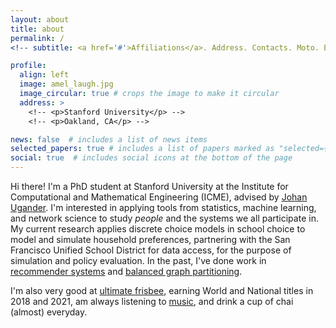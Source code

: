 ```yaml
---
layout: about
title: about
permalink: /
<!-- subtitle: <a href='#'>Affiliations</a>. Address. Contacts. Moto. Etc. -->

profile:
  align: left
  image: amel_laugh.jpg
  image_circular: true # crops the image to make it circular
  address: >
    <!-- <p>Stanford University</p> -->
    <!-- <p>Oakland, CA</p> -->

news: false  # includes a list of news items
selected_papers: true # includes a list of papers marked as "selected={true}"
social: true  # includes social icons at the bottom of the page
---
```


Hi there! I'm a PhD student at Stanford University at the Institute for
Computational and Mathematical Engineering (ICME), advised by [Johan
Ugander](https://stanford.edu/~jugander/). I'm interested in applying tools from
statistics, machine learning, and network science to study *people* and the
systems we all participate in. My current research applies discrete choice
models in school choice to model and simulate household preferences, partnering
with the San Francisco Unified School District for data access, for the purpose
of simulation and policy evaluation. In the past, I've done work in
[recommender systems](https://cs229.stanford.edu/proj2018/report/22.pdf) and
[balanced graph partitioning](https://dl.acm.org/doi/abs/10.1145/3394486.3403239).

<!-- I got my bachelors and masters from Penn State University in Engineering Science and Mechanics in 2016-17. I was advised by Francesco Costanzo and wrote my thesis on computational methods for bio-fluid mechanics. It received our departmental Dr. Fenlon Award for Outstanding Undergraduate thesis. -->

I'm also very good at [ultimate frisbee](http://furyultimate.com/), earning
World and National titles in 2018 and 2021, am always listening to
[music](https://open.spotify.com/user/1228415059), and drink a cup of chai
(almost) everyday.
